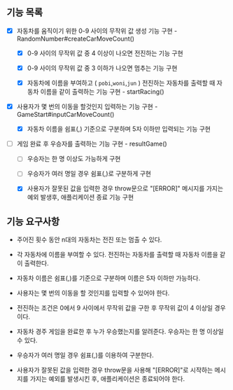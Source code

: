 ## 기능 목록

- [x] 자동차를 움직이기 위한 0-9 사이의 무작위 값 생성 기능 구현 - RandomNumber#createCarMoveCount()

  - [x] 0-9 사이의 무작위 값 중 4 이상이 나오면 전진하는 기능 구현

  - [x] 0-9 사이의 무작위 값 중 3 이하가 나오면 멈추는 기능 구현

  - [x] 자동차에 이름을 부여하고 ( `pobi`,`woni`,`jun` ) 전진하는 자동차를 출력할 때 자동차 이름을 같이 출력하는 기능 구현 - startRacing()

- [x] 사용자가 몇 번의 이동을 할것인지 입력하는 기능 구현 - GameStart#inputCarMoveCount()

  - [x] 자동차 이름을 쉼표(,) 기준으로 구분하며 5자 이하만 입력되는 기능 구현

- [ ] 게임 완료 후 우승자를 출력하는 기능 구현 - resultGame()

  - [ ] 우승자는 한 명 이상도 가능하게 구현

  - [ ] 우승자가 여러 명일 경우 쉼표(,)로 구분하게 구현

  - [x] 사용자가 잘못된 값을 입력한 경우 throw문으로 "[ERROR]" 메시지를 가지는 예외 발생후, 애플리케이션 종료 기능 구현

## 기능 요구사항

- 주어진 횟수 동안 n대의 자동차는 전진 또는 멈출 수 있다.

- 각 자동차에 이름을 부여할 수 있다. 전진하는 자동차를 출력할 때 자동차 이름을 같이 출력한다.

- 자동차 이름은 쉼표(,)를 기준으로 구분하며 이름은 5자 이하만 가능하다.

- 사용자는 몇 번의 이동을 할 것인지를 입력할 수 있어야 한다.

- 전진하는 조건은 0에서 9 사이에서 무작위 값을 구한 후 무작위 값이 4 이상일 경우이다.

- 자동차 경주 게임을 완료한 후 누가 우승했는지를 알려준다. 우승자는 한 명 이상일 수 있다.

- 우승자가 여러 명일 경우 쉼표(,)를 이용하여 구분한다.

- 사용자가 잘못된 값을 입력한 경우 throw문을 사용해 "[ERROR]"로 시작하는 메시지를 가지는 예외를 발생시킨 후, 애플리케이션은 종료되어야 한다.
